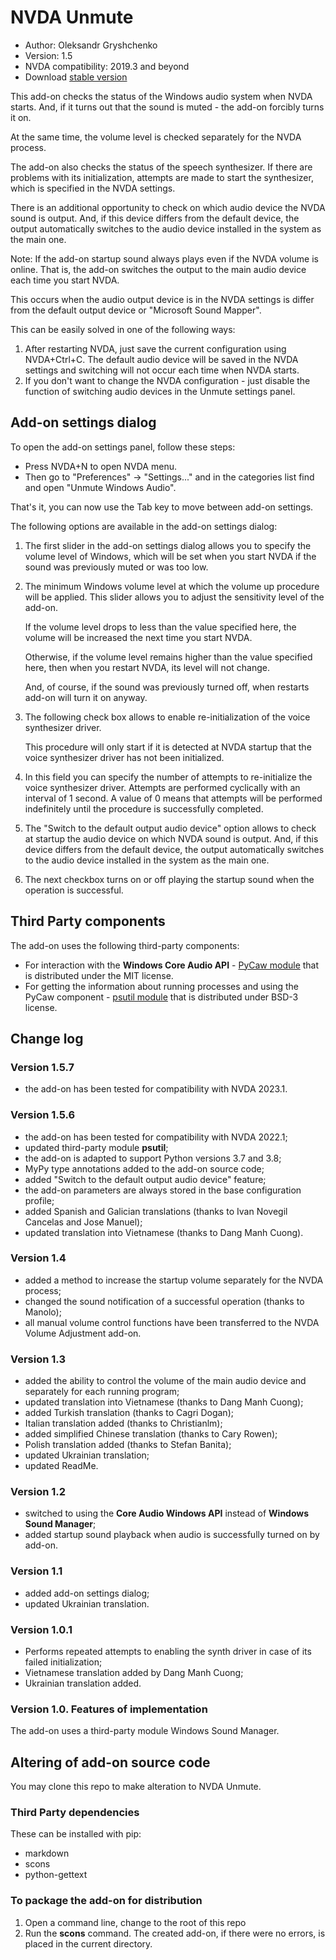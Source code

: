 # NVDA Unmute

* Author: Oleksandr Gryshchenko
* Version: 1.5
* NVDA compatibility: 2019.3 and beyond
* Download [stable version][1]

This add-on checks the status of the Windows audio system when NVDA starts. And, if it turns out that the sound is muted - the add-on forcibly turns it on.

At the same time, the volume level is checked separately for the NVDA process.

The add-on also checks the status of the speech synthesizer. If there are problems with its initialization, attempts are made to start the synthesizer, which is specified in the NVDA settings.

There is an additional opportunity to check on which audio device the NVDA sound is output. And, if this device differs from the default device, the output automatically switches to the audio device installed in the system as the main one.

Note: If the add-on startup sound always plays even if the NVDA volume is online. That is, the add-on switches the output to the main audio device each time you start NVDA.

This occurs when the audio output device is in the NVDA settings is differ from the default output device or "Microsoft Sound Mapper".

This can be easily solved in one of the following ways:

1. After restarting NVDA, just save the current configuration using NVDA+Ctrl+C. The default audio device will be saved in the NVDA settings and switching will not occur each time when NVDA starts.
2. If you don't want to change the NVDA configuration - just disable the function of switching audio devices in the Unmute settings panel.

## Add-on settings dialog
To open the add-on settings panel, follow these steps:

* Press NVDA+N to open NVDA menu.
* Then go to "Preferences" -> "Settings..." and in the categories list find and open "Unmute Windows Audio".

That's it, you can now use the Tab key to move between add-on settings.

The following options are available in the add-on settings dialog:

1. The first slider in the add-on settings dialog allows you to specify the volume level of Windows, which will be set when you start NVDA if the sound was previously muted or was too low.

2. The minimum Windows volume level at which the volume up procedure will be applied. This slider allows you to adjust the sensitivity level of the add-on.

    If the volume level drops to less than the value specified here, the volume will be increased the next time you start NVDA.

    Otherwise, if the volume level remains higher than the value specified here, then when you restart NVDA, its level will not change.

    And, of course, if the sound was previously turned off, when restarts add-on will turn it on anyway.

3. The following check box allows to enable re-initialization of the voice synthesizer driver.

    This procedure will only start if it is detected at NVDA startup that the voice synthesizer driver has not been initialized.

4. In this field you can specify the number of attempts to re-initialize the voice synthesizer driver. Attempts are performed cyclically with an interval of 1 second. A value of 0 means that attempts will be performed indefinitely until the procedure is successfully completed.

5. The "Switch to the default output audio device" option allows to check at startup the audio device on which NVDA sound is output. And, if this device differs from the default device, the output automatically switches to the audio device installed in the system as the main one.

6. The next checkbox turns on or off playing the startup sound  when the operation is successful.

## Third Party components
The add-on uses the following third-party components:

* For interaction with the **Windows Core Audio API** - [PyCaw module](https://github.com/AndreMiras/pycaw/) that is distributed under the MIT license.
* For getting the information about running processes and using the PyCaw component - [psutil module](https://github.com/giampaolo/psutil) that is distributed under BSD-3 license.

## Change log

### Version 1.5.7
* the add-on has been tested for compatibility with NVDA 2023.1.

### Version 1.5.6
* the add-on has been tested for compatibility with NVDA 2022.1;
* updated third-party module **psutil**;
* the add-on is adapted to support Python versions 3.7 and 3.8;
* MyPy type annotations added to the add-on source code;
* added "Switch to the default output audio device" feature;
* the add-on parameters are always stored in the base configuration profile;
* added Spanish and Galician translations (thanks to Ivan Novegil Cancelas and Jose Manuel);
* updated translation into Vietnamese (thanks to Dang Manh Cuong).

### Version 1.4
* added a method to increase the startup volume separately for the NVDA process;
* changed the sound notification of a successful operation (thanks to Manolo);
* all manual volume control functions have been transferred to the NVDA Volume Adjustment add-on.

### Version 1.3
* added the ability to control the volume of the main audio device and separately for each running program;
* updated translation into Vietnamese (thanks to Dang Manh Cuong);
* added Turkish translation (thanks to Cagri Dogan);
* Italian translation added (thanks to Christianlm);
* added simplified Chinese translation (thanks to Cary Rowen);
* Polish translation added (thanks to Stefan Banita);
* updated Ukrainian translation;
* updated ReadMe.

### Version 1.2
* switched to using the **Core Audio Windows API** instead of **Windows Sound Manager**;
* added startup sound playback when audio is successfully turned on by add-on.

### Version 1.1
* added add-on settings dialog;
* updated Ukrainian translation.

### Version 1.0.1
* Performs repeated attempts to enabling the synth driver in case of its failed initialization;
* Vietnamese translation added by Dang Manh Cuong;
* Ukrainian translation added.

### Version 1.0. Features of implementation
The add-on uses a third-party module Windows Sound Manager.

## Altering of add-on source code
You may clone this repo to make alteration to NVDA Unmute.

### Third Party dependencies
These can be installed with pip:

- markdown
- scons
- python-gettext

### To package the add-on for distribution
1. Open a command line, change to the root of this repo
2. Run the **scons** command. The created add-on, if there were no errors, is placed in the current directory.

[1]: https://addons.nvda-project.org/files/get.php?file=unmute
